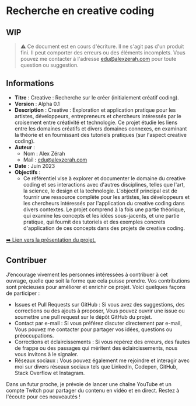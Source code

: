 
# Recherche en creative coding

## WIP

> ⚠️ Ce document est en cours d'écriture. Il ne s'agit pas d'un produit fini. Il peut comporter des erreurs ou des éléments incomplets. Vous pouvez me contacter à l'adresse [edu@alexzerah.com](mailto:edu@alexzerah.com) pour toute question ou suggestion.

## Informations

- **Titre** : Creative : Recherche sur le créer (initialement créatif coding).
- **Version** : Alpha 0.1
- **Description** : Creative : Exploration et application pratique pour les artistes, développeurs, entrepreneurs et chercheurs intéressés par le croisement entre créativité et technologie. Ce projet étudie les liens entre les domaines créatifs et divers domaines connexes, en examinant la théorie et en fournissant des tutoriels pratiques (sur l'aspect creative coding).
- **Auteur** :
  - Nom : Alex Zérah
  - Mail : [edu@alexzerah.com](mailto:edu@alexzerah.com)
- **Date** : Juin 2023
- **Objectifs** :
  - Ce référentiel vise à explorer et documenter le domaine du creative coding et ses interactions avec d'autres disciplines, telles que l'art, la science, le design et la technologie. L'objectif principal est de fournir une ressource complète pour les artistes, les développeurs et les chercheurs intéressés par l'application du creative coding dans divers contextes. Le projet comprend à la fois une partie théorique, qui examine les concepts et les idées sous-jacents, et une partie pratique, qui fournit des tutoriels et des exemples concrets d'application de ces concepts dans des projets de creative coding.

[➡️ Lien vers la présentation du projet.](1.Introduction/2.Presentation.md)

## Contribuer

J’encourage vivement les personnes intéressées à contribuer à cet ouvrage, quelle que soit la forme que cela puisse prendre. Vos contributions sont précieuses pour améliorer et enrichir ce projet. Voici quelques façons de participer :

- Issues et Pull Requests sur GitHub : Si vous avez des suggestions, des corrections ou des ajouts à proposer, Vous pouvez ouvrir une issue ou soumettre une pull request sur le dépôt GitHub du projet.
- Contact par e-mail : Si vous préférez discuter directement par e-mail, Vous pouvez me contacter pour partager vos idées, questions ou préoccupations.
- Corrections et éclaircissements : Si vous repérez des erreurs, des fautes de frappe ou des passages qui méritent des éclaircissements, nous vous invitons à le signaler.
- Réseaux sociaux : Vous pouvez également me rejoindre et interagir avec moi sur divers réseaux sociaux tels que LinkedIn, Codepen, GitHub, Stack Overflow et Instagram.

Dans un futur proche, je prévoie de lancer une chaîne YouTube et un compte Twitch pour partager du contenu en vidéo et en direct. Restez à l'écoute pour ces nouveautés !
